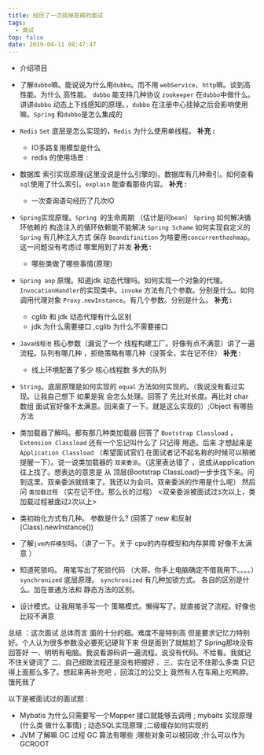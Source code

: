 ```yaml
---
title: 经历了一次拔掉底裤的面试
tags:
  - 面试
top: false
date: 2019-04-11 08:47:47
---
```


- 介绍项目 
- 了解`dubbo`嘛。能说说为什么用`dubbo`。而不用 `webService`、`http`嘛。谈到高性能。为什么 高性能。 `dubbo` 能支持几种协议  `zookeeper` 在`dubbo`中做什么。讲讲`dubbo` 动态上下线感知的原理。，`dubbo` 在注册中心挂掉之后会影响使用嘛。`Spring` 和`dubbo`是怎么集成的 

- `Redis` `Set` 底层是怎么实现的，`Redis` 为什么使用单线程。
**补充 :**
  - IO多路复用模型是什么
  - redis 的使用场景 : 


- 数据库 索引实现原理(这里没说是什么引擎的)。数据库有几种索引。如何查看`sql`使用了什么索引。`explain`  能查看那些内容。
**补充 :**
  - 一次查询语句经历了几次IO

- `Spring`实现原理。`Spring `的生命周期 （估计是问`bean`） `Spring` 如何解决循环依赖的  构造注入的循环依赖能不能解决  `Spring Schame` 如何实现自定义的  `Spring` 有几种注入方式   保存 `Beandifinition` 为啥要用`concurrenthashmap`。这一问题没有考虑过 哪里用到了并发
**补充 :**
  - 哪些类做了哪些事情(原理)

- `Spring aop` 原理。知道jdk 动态代理吗。如何实现一个对象的代理。`InvocationHandler`的实现类中。`invoke` 方法有几个参数。分别是什么。如何调用代理对象  `Proxy.newInstance`。有几个参数。分别是什么。
**补充 :**
  - cglib 和 jdk 动态代理有什么区别 
  - jdk 为什么需要接口 ,cglib 为什么不需要接口

- `Java线程池` 核心参数（漏说了一个 线程构建工厂。好像有点不满意）讲了一遍 流程。队列有哪几种  ，拒绝策略有哪几种（没答全，实在记不住）
**补充 :** 
  - 线上环境配置了多少 核心线程数  多大的队列 

- `String`。底层原理是如何实现的  `equal` 方法如何实现的。（我说没有看过实现。让我自己想下 如果是我 会怎么处理。回答了 先比对长度。再比对 char 数组 面试官好像不太满意。回来查了一下。就是这么实现的）;Object 有哪些方法 

- 类加载器了解吗。都有那几种类加载器  回答了 `Bootstrap Classload` ，`Extension Classload`  还有一个忘记叫什么了 只记得 用途。后来 才想起来是 `Application Classload` （希望面试官们 在面试者记不起名称的时候可以稍微提醒一下）。说一说类加载器的 `双亲委派`。（这里表达错了 ，说成从application 往上找了。想表达的意思是 从 顶层(Bootstrap ClassLoad)一步步找下来。问到这里。双亲委派就结束了。我还以为会问。双亲委派的作用是什么呢） 然后问 `类加载过程` （实在记不住。那么长的过程） <双亲委派被面试过`3`次以上，类加载过程被面过`2`次以上>

- 类初始化方式有几种。 参数是什么? (回答了 new 和反射(Class).newInstance())

- 了解`jvm内存模型`吗。（讲了一下。关于 cpu的内存模型和内存屏障 好像不太满意 ） 

- 知道死锁吗。 用笔写出了死锁代码 （大哥。你手上电脑确定不借我用下。。。。）`synchronized` 底层原理。 `synchronized` 有几种加锁方式。 各自的区别是什么。加在普通方法和 静态方法的区别。

- 设计模式。让我用笔手写一个 策略模式。懒得写了。就直接说了流程。好像也比较不满意 

总结 ：这次面试 总体而言 面的十分的细。难度不是特别高 但是要求记忆力特别好。个人认为很多参数没必要死记硬背下来 但是面到了就尴尬了  Spring那块没有回答好 一、明明有电脑。我说看源码讲一遍流程。说没有代码。不给看。我就记不住关键词了 二、自己细致流程还是没有把握好 、三、实在记不住那么多类  只记得上面那么多了。想起来再补充吧 ，回滨江的公交上 竟然有人在车厢上吃鸭脖。饿死我了 



以下是被面试过的面试题 :

- Mybatis 为什么只需要写一个Mapper 接口就能够去调用 ; mybaits 实现原理 (什么类 做什么事情) ; 动态SQL实现原理  ;二级缓存如何实现的
- JVM 了解嘛 GC 过程  GC 算法有哪些   ;哪些对象可以被回收  ;什么可以作为GCROOT


